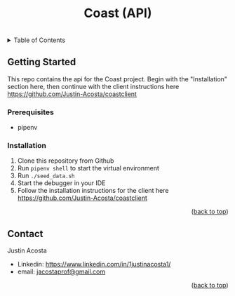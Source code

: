 <a id="readme-top"></a>
<br />
<div align="center">

<h1 align="center">Coast (API)</h1>
<br/>
</div>

<!-- TABLE OF CONTENTS -->
<details>
  <summary>Table of Contents</summary>
  <ol>
    <li>
      <a href="#getting-started">Getting Started</a>
      <ul>
        <li><a href="#prerequisites">Prerequisites</a></li>
        <li><a href="#installation">Installation</a></li>
      </ul>
    </li>
    <li><a href="#contact">Contact</a></li>
  </ol>
</details>

<!-- GETTING STARTED -->
## Getting Started
This repo contains the api for the Coast project. Begin with the "Installation" section here, then continue with the client instructions here https://github.com/Justin-Acosta/coastclient

### Prerequisites
- pipenv

### Installation
1. Clone this repository from Github
2. Run ```pipenv shell``` to start the virtual environment
3. Run ```./seed_data.sh```
4. Start the debugger in your IDE
5. Follow the installation instructions for the client here https://github.com/Justin-Acosta/coastclient

<p align="right">(<a href="#readme-top">back to top</a>)</p>

<!-- CONTACT -->
## Contact
Justin Acosta 
- Linkedin: https://www.linkedin.com/in/1justinacosta1/
- email: jacostaprof@gmail.com

<p align="right">(<a href="#readme-top">back to top</a>)</p>
